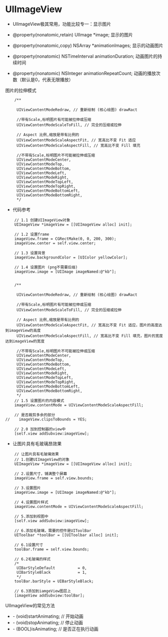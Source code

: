 # UIImageView

* UIImageView极其常用，功能比较专一：显示图片
 
* @property(nonatomic,retain) UIImage *image; 
显示的图片

* @property(nonatomic,copy) NSArray *animationImages; 
显示的动画图片

* @property(nonatomic) NSTimeInterval animationDuration; 
动画图片的持续时间

* @property(nonatomic) NSInteger      animationRepeatCount; 
动画的播放次数（默认是0，代表无限播放）

图片的拉伸模式
```objc
    /**
     
     UIViewContentModeRedraw, // 重新绘制 (核心绘图) drawRact
     
     //带有Scale,标明图片有可能被拉伸或压缩
     UIViewContentModeScaleToFill, // 完全的压缩或拉伸
     
     // Aspect 比例,缩放是带有比例的
     UIViewContentModeScaleAspectFit, // 宽高比不变 Fit 适应
     UIViewContentModeScaleAspectFill, // 宽高比不变 Fill 填充
     
     //不带有Scale,标明图片不可能被拉伸或压缩
     UIViewContentModeCenter,
     UIViewContentModeTop,
     UIViewContentModeBottom,
     UIViewContentModeLeft,
     UIViewContentModeRight,
     UIViewContentModeTopLeft,
     UIViewContentModeTopRight,
     UIViewContentModeBottomLeft,
     UIViewContentModeBottomRight,
     */
```

* 代码参考

```objc
    // 1.1 创建UIImageView对象
    UIImageView *imageView = [[UIImageView alloc] init];
    
    // 1.2 设置frame
    imageView.frame = CGRectMake(0, 0, 200, 300);
    imageView.center = self.view.center;
    
    // 1.3 设置背景
    imageView.backgroundColor = [UIColor yellowColor];
    
    // 1.4 设置图片 (png不需要后缀)
    imageView.image = [UIImage imageNamed:@"kb"];
    
    
    /**
     
     UIViewContentModeRedraw, // 重新绘制 (核心绘图) drawRact
     
     //带有Scale,标明图片有可能被拉伸或压缩
     UIViewContentModeScaleToFill, // 完全的压缩或拉伸
     
     // Aspect 比例,缩放是带有比例的
     UIViewContentModeScaleAspectFit, // 宽高比不变 Fit 适应，图片的高度达到imageView的高度
     UIViewContentModeScaleAspectFill, // 宽高比不变 Fill 填充，图片的宽度达到imageView的宽度
     
     //不带有Scale,标明图片不可能被拉伸或压缩
     UIViewContentModeCenter,
     UIViewContentModeTop,
     UIViewContentModeBottom,
     UIViewContentModeLeft,
     UIViewContentModeRight,
     UIViewContentModeTopLeft,
     UIViewContentModeTopRight,
     UIViewContentModeBottomLeft,
     UIViewContentModeBottomRight,
     */
    // 1.5 设置图片的内容模式
    imageView.contentMode = UIViewContentModeScaleAspectFill;
    
    // 是否裁剪多余的部分
//    imageView.clipsToBounds = YES;
    
    // 2.0 加到控制器的view中
    [self.view addSubview:imageView];
```    

* 让图片具有毛玻璃昂效果

```objc
    // 让图片具有毛玻璃效果
    // 1.创建UIImageView的对象
    UIImageView *imageView = [[UIImageView alloc] init];
    
    // 2.设置尺寸，铺满整个屏幕
    imageView.frame = self.view.bounds;
    
    // 3.设置图片
    imageView.image = [UIImage imageNamed:@"kb"];
    
    // 4.设置图片样式
    imageView.contentMode = UIViewContentModeScaleAspectFill;
    
    // 5.添加到视图中
    [self.view addSubview:imageView];
    
    // 6.添加毛玻璃，需要的控件是UIToolBar
    UIToolbar *toolBar = [[UIToolbar alloc] init];
    
    // 6.1设置尺寸
    toolBar.frame = self.view.bounds;
    
    // 6.2毛玻璃的样式
    /*
     UIBarStyleDefault          = 0,
     UIBarStyleBlack            = 1,
     */
    toolBar.barStyle = UIBarStyleBlack;
    
    // 6.3添加到iamgeView图层上
    [imageView addSubview:toolBar];
```   


UIImageView的常见方法
* \- (void)startAnimating; // 开始动画
* \- (void)stopAnimating; // 停止动画
* \- (BOOL)isAnimating; // 是否正在执行动画